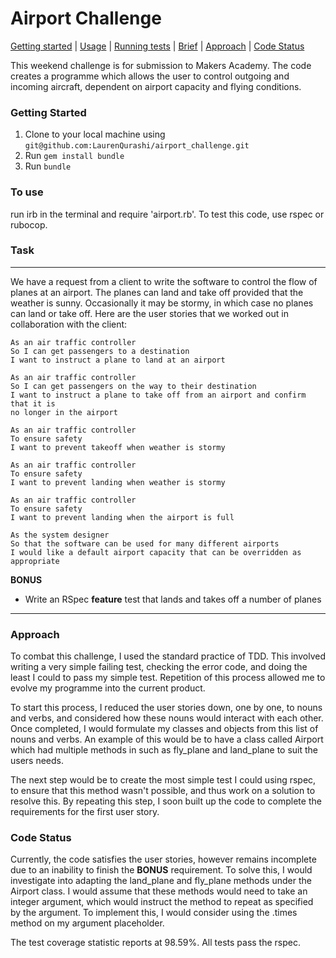# Airport Challenge

[Getting started](#getting-started) | [Usage](#Usage) |
[Running tests](#running-tests) | [Brief](#Brief) | [Approach](#Approach) |
[Code Status](#Code-Status)

This weekend challenge is for submission to Makers Academy. The code creates a
programme which allows the user to control outgoing and incoming aircraft,
dependent on airport capacity and flying conditions.

### Getting Started
1. Clone to your local machine using
  `git@github.com:LaurenQurashi/airport_challenge.git`
2. Run `gem install bundle`
3. Run `bundle`

### To use
run irb in the terminal and require 'airport.rb'. To test this code, use rspec
or rubocop.

### Task
-----
We have a request from a client to write the software to control the flow of
planes at an airport. The planes can land and take off provided that the weather
is sunny. Occasionally it may be stormy, in which case no planes can land or
take off.  Here are the user stories that we worked out in collaboration with
the client:

```
As an air traffic controller
So I can get passengers to a destination
I want to instruct a plane to land at an airport

As an air traffic controller
So I can get passengers on the way to their destination
I want to instruct a plane to take off from an airport and confirm that it is
no longer in the airport

As an air traffic controller
To ensure safety
I want to prevent takeoff when weather is stormy

As an air traffic controller
To ensure safety
I want to prevent landing when weather is stormy

As an air traffic controller
To ensure safety
I want to prevent landing when the airport is full

As the system designer
So that the software can be used for many different airports
I would like a default airport capacity that can be overridden as appropriate
```

**BONUS**

* Write an RSpec **feature** test that lands and takes off a number of planes

------

### Approach

To combat this challenge, I used the standard practice of TDD. This involved
writing a very simple failing test, checking the error code, and doing the least
I could to pass my simple test. Repetition of this process allowed me to evolve
my programme into the current product.

To start this process, I reduced the user stories down, one by one, to nouns
and verbs, and considered how these nouns would interact with each other. Once
completed, I would formulate my classes and objects from this list of nouns and
verbs. An example of this would be to have a class called Airport which had
multiple methods in such as fly_plane and land_plane to suit the users needs.

The next step would be to create the most simple test I could using rspec, to
ensure that this method wasn't possible, and thus work on a solution to resolve
this. By repeating this step, I soon built up the code to complete the
requirements for the first user story.

### Code Status

Currently, the code satisfies the user stories, however remains incomplete due
to an inability to finish the **BONUS** requirement. To solve this, I would
investigate into adapting the land_plane and fly_plane methods under the Airport
class. I would assume that these methods would need to take an integer argument,
which would instruct the method to repeat as specified by the argument. To
implement this, I would consider using the .times method on my argument
placeholder.

The test coverage statistic reports at 98.59%. All tests pass the rspec.
